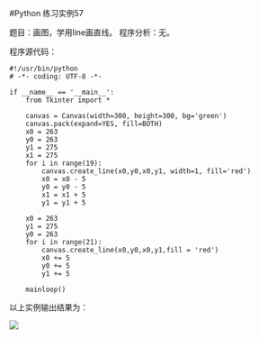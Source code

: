#Python 练习实例57


题目：画图，学用line画直线。
程序分析：无。

程序源代码：

```
#!/usr/bin/python
# -*- coding: UTF-8 -*-

if __name__ == '__main__':
    from Tkinter import *

    canvas = Canvas(width=300, height=300, bg='green')   
    canvas.pack(expand=YES, fill=BOTH)                  
    x0 = 263
    y0 = 263
    y1 = 275
    x1 = 275
    for i in range(19):
        canvas.create_line(x0,y0,x0,y1, width=1, fill='red')
        x0 = x0 - 5
        y0 = y0 - 5
        x1 = x1 + 5
        y1 = y1 + 5

    x0 = 263
    y1 = 275
    y0 = 263
    for i in range(21):
        canvas.create_line(x0,y0,x0,y1,fill = 'red')
        x0 += 5
        y0 += 5
        y1 += 5

    mainloop()
```

以上实例输出结果为：

![](http://www.runoob.com/wp-content/uploads/2015/10/line.jpg)
